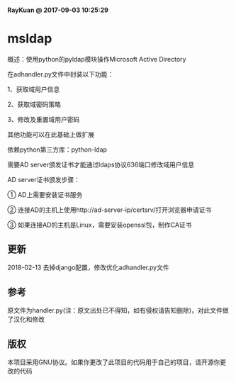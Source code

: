 #### RayKuan @ 2017-09-03 10:25:29

# msldap
概述：使用python的pyldap模块操作Microsoft Active Directory

在adhandler.py文件中封装以下功能：  

1、获取域用户信息  

2、获取域密码策略  

3、修改及重置域用户密码  

其他功能可以在此基础上做扩展  

依赖python第三方库：python-ldap  

需要AD server颁发证书才能通过ldaps协议636端口修改域用户信息

AD server证书颁发步骤：  

① AD上需要安装证书服务  

② 连接AD的主机上使用http://ad-server-ip/certsrv/打开浏览器申请证书   

③ 如果连接AD的主机是Linux，需要安装openssl包，制作CA证书  


## 更新
2018-02-13 去掉django配置，修改优化adhandler.py文件

## 参考
原文件为handler.py(注：原文出处已不得知，如有侵权请告知删除)，对此文件做了汉化和修改

## 版权
本项目采用GNU协议。如果你更改了此项目的代码用于自己的项目，请开源你更改的代码
